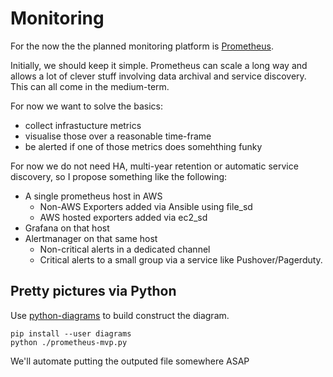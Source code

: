 # Monitoring

For the now the the planned monitoring platform is [Prometheus](https://prometheus.io/).

Initially, we should keep it simple. Prometheus can scale a long way and
allows a lot of clever stuff involving data archival and service discovery.
This can all come in the medium-term.

For now we want to solve the basics:

- collect infrastucture metrics
- visualise those over a reasonable time-frame
- be alerted if one of those metrics does somehthing funky

For now we do not need HA, multi-year retention or automatic service discovery,
so I propose something like the following:

- A single prometheus host in AWS
  - Non-AWS Exporters added via Ansible using file_sd
  - AWS hosted exporters added via ec2_sd
- Grafana on that host
- Alertmanager on that same host
  - Non-critical alerts in a dedicated channel
  - Critical alerts to a small group via a service like Pushover/Pagerduty.

## Pretty pictures via Python

Use [python-diagrams](https://diagrams.mingrammer.com) to build construct the diagram.

```
pip install --user diagrams
python ./prometheus-mvp.py
```

We'll automate putting the outputed file somewhere ASAP
